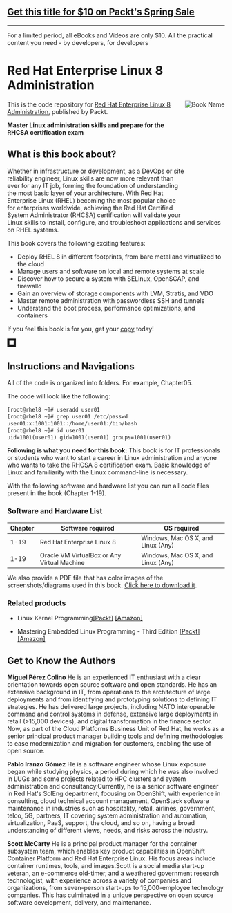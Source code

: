 ## [Get this title for $10 on Packt's Spring Sale](https://www.packt.com/B16799?utm_source=github&utm_medium=packt-github-repo&utm_campaign=spring_10_dollar_2022)
-----
For a limited period, all eBooks and Videos are only $10. All the practical content you need \- by developers, for developers

# Red Hat Enterprise Linux 8 Administration

<a href="https://www.packtpub.com/product/red-hat-enterprise-linux-8-administration/9781800569829"><img src="https://static.packt-cdn.com/products/9781800569829/cover/smaller" alt="Book Name" height="256px" align="right"></a>

This is the code repository for [Red Hat Enterprise Linux 8 Administration](https://www.packtpub.com/product/red-hat-enterprise-linux-8-administration/9781800569829), published by Packt.

**Master Linux administration skills and prepare for the RHCSA certification exam**

## What is this book about?

Whether in infrastructure or development, as a DevOps or site reliability engineer, Linux skills are now more relevant than ever for any IT job, forming the foundation of understanding the most basic layer of your architecture. With Red Hat Enterprise Linux (RHEL) becoming the most popular choice for enterprises worldwide, achieving the Red Hat Certified System Administrator (RHCSA) certification will validate your Linux skills to install, configure, and troubleshoot applications and services on RHEL systems.

This book covers the following exciting features:

- Deploy RHEL 8 in different footprints, from bare metal and virtualized to the cloud
- Manage users and software on local and remote systems at scale
- Discover how to secure a system with SELinux, OpenSCAP, and firewalld
- Gain an overview of storage components with LVM, Stratis, and VDO
- Master remote administration with passwordless SSH and tunnels
- Understand the boot process, performance optimizations, and containers

If you feel this book is for you, get your [copy](https://s.admins.guru/buyonamazon) today!

<a href="https://www.packtpub.com/?utm_source=github&utm_medium=banner&utm_campaign=GitHubBanner"><img src="https://raw.githubusercontent.com/PacktPublishing/GitHub/master/GitHub.png" alt="https://www.packtpub.com/" border="5" /></a>

## Instructions and Navigations

All of the code is organized into folders. For example, Chapter05.

The code will look like the following:

```
[root@rhel8 ~]# useradd user01
[root@rhel8 ~]# grep user01 /etc/passwd
user01:x:1001:1001::/home/user01:/bin/bash
[root@rhel8 ~]# id user01
uid=1001(user01) gid=1001(user01) groups=1001(user01)

```

**Following is what you need for this book:**
This book is for IT professionals or students who want to start a career in Linux administration and anyone who wants to take the RHCSA 8 certification exam. Basic knowledge of Linux and familiarity with the Linux command-line is necessary.

With the following software and hardware list you can run all code files present in the book (Chapter 1-19).

### Software and Hardware List

| Chapter | Software required                           | OS required                        |
| ------- | ------------------------------------------- | ---------------------------------- |
| 1-19    | Red Hat Enterprise Linux 8                  | Windows, Mac OS X, and Linux (Any) |
| 1-19    | Oracle VM VirtualBox or Any Virtual Machine | Windows, Mac OS X, and Linux (Any) |

We also provide a PDF file that has color images of the screenshots/diagrams used in this book. [Click here to download it](https://static.packt-cdn.com/downloads/9781800569829_ColorImages.pdf).

### Related products <Other books you may enjoy>

- Linux Kernel Programming[[Packt]](https://www.packtpub.com/product/linux-kernel-programming/9781789953435) [[Amazon]](https://www.amazon.com/Linux-Kernel-Development-Cookbook-programming-ebook/dp/B07RW915K4)

- Mastering Embedded Linux Programming - Third Edition [[Packt]](https://www.packtpub.com/product/mastering-embedded-linux-programming-third-edition/9781789530384) [[Amazon]](https://www.amazon.com/Mastering-Embedded-Linux-Programming-potential-ebook/dp/B07LH35XLK)

## Get to Know the Authors

**Miguel Pérez Colino**
He is an experienced IT enthusiast with a clear orientation towards open source software and open standards. He has an extensive background in IT, from operations to the architecture of large deployments and from identifying and prototyping solutions to defining IT strategies. He has delivered large projects, including NATO interoperable command and control systems in defense, extensive large deployments in retail (>15,000 devices), and digital transformation in the finance sector. Now, as part of the Cloud Platforms Business Unit of Red Hat, he works as a senior principal product manager building tools and defining methodologies to ease modernization and migration for customers, enabling the use of open source.

**Pablo Iranzo Gómez**
He is a software engineer whose Linux exposure began while studying physics, a period during which he was also involved in LUGs and some projects related to HPC clusters and system administration and consultancy.Currently, he is a senior software engineer in Red Hat's SolEng department, focusing on OpenShift, with experience in consulting, cloud technical account management, OpenStack software maintenance in industries such as hospitality, retail, airlines, government, telco, 5G, partners, IT covering system administration and automation, virtualization, PaaS, support, the cloud, and so on, having a broad understanding of different views, needs, and risks across the industry.

**Scott McCarty**
He is a principal product manager for the container subsystem team, which enables key product capabilities in OpenShift Container Platform and Red Hat Enterprise Linux. His focus areas include container runtimes, tools, and images.Scott is a social media start-up veteran, an e-commerce old-timer, and a weathered government research technologist, with experience across a variety of companies and organizations, from seven-person start-ups to 15,000-employee technology companies. This has culminated in a unique perspective on open source software development, delivery, and maintenance.
